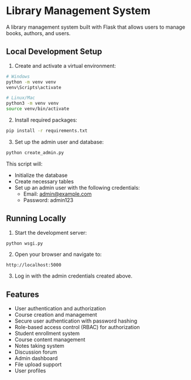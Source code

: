# Library Management System

A library management system built with Flask that allows users to manage books, authors, and users.

## Local Development Setup

1. Create and activate a virtual environment:
```bash
# Windows
python -m venv venv
venv\Scripts\activate

# Linux/Mac
python3 -m venv venv
source venv/bin/activate
```

2. Install required packages:
```bash
pip install -r requirements.txt
```

3. Set up the admin user and database:
```bash
python create_admin.py
```

This script will:
- Initialize the database
- Create necessary tables
- Set up an admin user with the following credentials:
  - Email: admin@example.com
  - Password: admin123

## Running Locally

1. Start the development server:
```bash
python wsgi.py
```

2. Open your browser and navigate to:
```
http://localhost:5000
```

3. Log in with the admin credentials created above.


## Features

- User authentication and authorization
- Course creation and management
- Secure user authentication with password hashing
- Role-based access control (RBAC) for authorization
- Student enrollment system
- Course content management
- Notes taking system
- Discussion forum
- Admin dashboard
- File upload support
- User profiles


